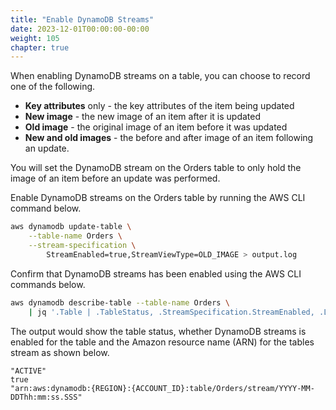 ```yaml
---
title: "Enable DynamoDB Streams"
date: 2023-12-01T00:00:00-00:00
weight: 105
chapter: true
---
```


When enabling DynamoDB streams on a table, you can choose to record one of the following.

* **Key attributes** only - the key attributes of the item being updated
* **New image** - the new image of an item after it is updated
* **Old image** - the original image of an item before it was updated
* **New and old images** - the before and after image of an item following an update. 

You will set the DynamoDB stream on the Orders table to only hold the image of an item before an update was performed.

Enable DynamoDB streams on the Orders table by running the AWS CLI command below.

```bash
aws dynamodb update-table \
    --table-name Orders \
    --stream-specification \
        StreamEnabled=true,StreamViewType=OLD_IMAGE > output.log
```
Confirm that DynamoDB streams has been enabled using the AWS CLI commands below.

```bash
aws dynamodb describe-table --table-name Orders \
    | jq '.Table | .TableStatus, .StreamSpecification.StreamEnabled, .LatestStreamArn'
```

The output would show the table status, whether DynamoDB streams is enabled for the table and the Amazon resource name (ARN) for the tables stream as shown below.

```
"ACTIVE"
true
"arn:aws:dynamodb:{REGION}:{ACCOUNT_ID}:table/Orders/stream/YYYY-MM-DDThh:mm:ss.SSS"
```
